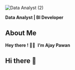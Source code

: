 
![Data Analyst (2)](https://github.com/user-attachments/assets/604cc99f-e7ea-4dc6-8cc3-bf2ef0bd4486)


**Data Analyst   |   BI Developer**

## About Me

**Hey there ! 👋🏻** 
**I’m Ajay Pawan**



## Hi there 👋

<!--
**ajay-pawan/ajay-pawan** is a ✨ _special_ ✨ repository because its `README.md` (this file) appears on your GitHub profile.

Here are some ideas to get you started:

- 🔭 I’m currently working on ...
- 🌱 I’m currently learning ...
- 👯 I’m looking to collaborate on ...
- 🤔 I’m looking for help with ...
- 💬 Ask me about ...
- 📫 How to reach me: ...
- 😄 Pronouns: ...
- ⚡ Fun fact: ...
-->
